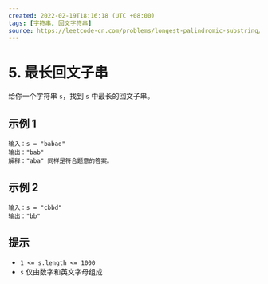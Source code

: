 ```yaml
---
created: 2022-02-19T18:16:18 (UTC +08:00)
tags: [字符串, 回文字符串]
source: https://leetcode-cn.com/problems/longest-palindromic-substring/
---
```


# 5. 最长回文子串

给你一个字符串 `s`，找到 `s` 中最长的回文子串。

## 示例 1

    输入：s = "babad"
    输出："bab"
    解释："aba" 同样是符合题意的答案。

## 示例 2

    输入：s = "cbbd"
    输出："bb"

## 提示

- `1 <= s.length <= 1000`
- `s` 仅由数字和英文字母组成
